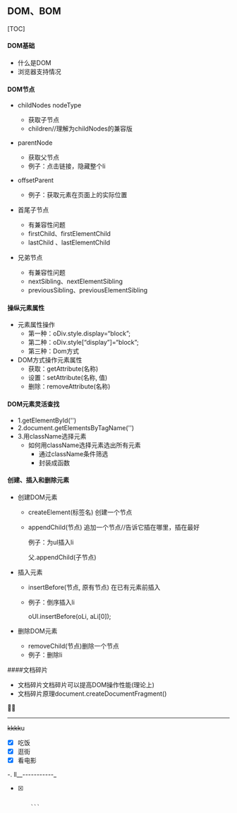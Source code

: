 ## DOM、BOM

[TOC]

#### DOM基础

- 什么是DOM
- 浏览器支持情况

#### DOM节点

- childNodes	 nodeType
  - 获取子节点
  - children//理解为childNodes的兼容版


-   parentNode

    - 获取父节点
    - 例子：点击链接，隐藏整个li

-   offsetParent

    - 例子：获取元素在页面上的实际位置

-   首尾子节点

    - 有兼容性问题
    - firstChild、firstElementChild 
    - lastChild 、lastElementChild

-   兄弟节点

    - 有兼容性问题
    - nextSibling、nextElementSibling
    - previousSibling、previousElementSibling


#### 操纵元素属性 

- 元素属性操作
  - 第一种：oDiv.style.display=“block”;
  - 第二种：oDiv.style[“display”]=“block”;
  - 第三种：Dom方式
- DOM方式操作元素属性
  - 获取：getAttribute(名称)
  - 设置：setAttribute(名称, 值)
  - 删除：removeAttribute(名称)

#### DOM元素灵活查找

- 1.getElementById('')
- 2.document.getElementsByTagName('')
- 3.用className选择元素
  - 如何用className选择元素选出所有元素
    - 通过className条件筛选
    - 封装成函数


#### 创建、插入和删除元素

- 创建DOM元素

  - createElement(标签名)		创建一个节点

  - appendChild(节点)			追加一个节点//告诉它插在哪里，插在最好

    例子：为ul插入li

    父.appendChild(子节点)

- 插入元素

  - insertBefore(节点, 原有节点)	在已有元素前插入

  - 例子：倒序插入li

    oUl.insertBefore(oLi, aLi[0]);


- 删除DOM元素
  - removeChild(节点)删除一个节点
  - 例子：删除li

####文档碎片

- 文档碎片文档碎片可以提高DOM操作性能(理论上)
- 文档碎片原理document.createDocumentFragment()




:apple::beers:



------

~~kkkk~~u


- [x] 吃饭
- [x] 逛街
- [x] 看电影

-. ll__-----------_

- [x] ```

      ```

